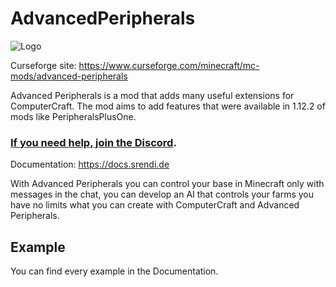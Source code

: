 # AdvancedPeripherals

![Logo](https://www.bisecthosting.com/images/CF/Advanced_Peripherals/BH_AP_Header.png "Logo")

Curseforge site: https://www.curseforge.com/minecraft/mc-mods/advanced-peripherals

Advanced Peripherals is a mod that adds many useful extensions for ComputerCraft. The mod aims to add features that were available in 1.12.2 of mods like PeripheralsPlusOne.

### [If you need help, join the Discord](https://discord.srendi.de/ "Join the discord").

Documentation: https://docs.srendi.de

With Advanced Peripherals you can control your base in Minecraft only with messages in the chat, you can develop an AI that controls your farms you have no limits what you can create with ComputerCraft and Advanced Peripherals.

## Example 

You can find every example in the Documentation.

